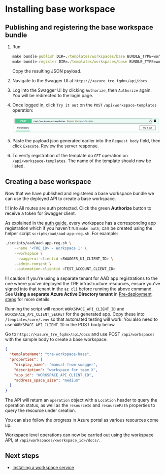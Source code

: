 # Installing base workspace

## Publishing and registering the base workspace bundle

1. Run:

    ```cmd
    make bundle-publish DIR=./templates/workspaces/base BUNDLE_TYPE=workspace
    make bundle-register DIR=./templates/workspaces/base BUNDLE_TYPE=workspace
    ```

    Copy the resulting JSON payload.

1. Navigate to the Swagger UI at `https://<azure_tre_fqdn>/api/docs`

1. Log into the Swagger UI by clicking `Authorize`, then `Authorize` again. You will be redirected to the login page.

1. Once logged in, click `Try it out` on the `POST` `/api/workspace-templates` operation:

    ![Post Workspace Template](../../assets/post-template.png)

1. Paste the payload json generated earlier into the `Request body` field, then click `Execute`. Review the server response.

1. To verify registration of the template do `GET` operation on `/api/workspace-templates`. The name of the template should now be listed.

## Creating a base workspace

Now that we have published and registered a base workspace bundle we can use the deployed API to create a base workspace.

!!! info
    All routes are auth protected. Click the green **Authorize** button to receive a token for Swagger client.

As explained in the [auth guide](../auth.md), every workspace has a corresponding app registration which if you haven't run `make auth`; can be created using the helper script `scripts/aad/aad-app-reg.sh`. For example:

```bash
./scripts/aad/aad-app-reg.sh \
    --name '<TRE_ID> - Workspace 1' \
    --workspace \
    --swaggerui-clientid <SWAGGER_UI_CLIENT_ID> \
    --admin-consent \
    --automation-clientid <TEST_ACCOUNT_CLIENT_ID>
```

!!! caution
    If you're using a separate tenant for AAD app registrations to the one where you've deployed the TRE infrastructure resources, ensure you've signed into that tenant in the `az cli` before running the above command. See **Using a separate Azure Active Directory tenant** in [Pre-deployment steps](./pre-deployment-steps.md) for more details.

Running the script will report `WORKSPACE_API_CLIENT_ID` and `WORKSPACE_API_CLIENT_SECRET` for the generated app. Copy these into `/templates/core/.env` so that automated testing will work. You also need to use `WORKSPACE_API_CLIENT_ID` in the POST body below.

Go to `https://<azure_tre_fqdn>/api/docs` and use POST `/api/workspaces` with the sample body to create a base workspace.

```json
{
  "templateName": "tre-workspace-base",
  "properties": {
    "display_name": "manual-from-swagger",
    "description": "workspace for team X",
    "app_id": "WORKSPACE_API_CLIENT_ID",
    "address_space_size": "medium"
  }
}
```

The API will return an `operation` object with a `Location` header to query the operation status, as well as the `resourceId` and `resourcePath` properties to query the resource under creation.

You can also follow the progress in Azure portal as various resources come up.

Workspace level operations can now be carried out using the workspace API, at `/api/workspaces/<workspace_id>/docs/`.

## Next steps

* [Installing a workspace service](./installing-workspace-service-and-user-resource.md)
